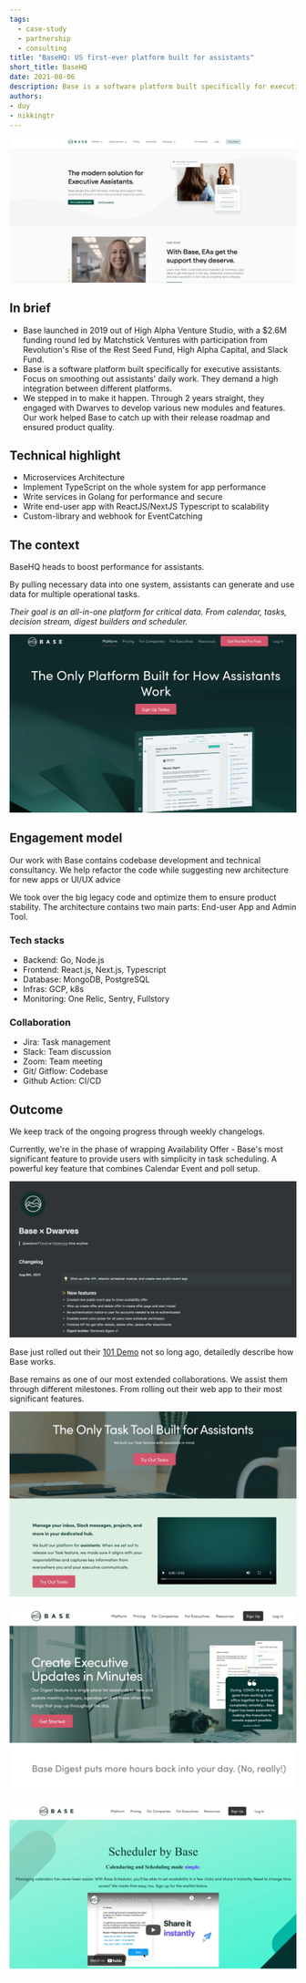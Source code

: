 ```yaml
---
tags:
  - case-study
  - partnership
  - consulting
title: "BaseHQ: US first-ever platform built for assistants"
short_title: BaseHQ
date: 2021-08-06
description: Base is a software platform built specifically for executive assistants, aiming to streamline their daily work through high integration between different platforms. This case study details Dwarves' two-year partnership with Base, helping them develop new modules and features to meet their release roadmap and ensure product quality.
authors: 
- duy
- nikkingtr
---
```

![](assets/team-up-with-basehq-us-first-ever-platform-built-for-assistants_team-up-with-basehq---us-first-ever-platform-built-for-assistants_019ef328b59808b45c4541243f71c875_md5.webp)

## In brief

- Base launched in 2019 out of High Alpha Venture Studio, with a $2.6M funding round led by Matchstick Ventures with participation from Revolution's Rise of the Rest Seed Fund, High Alpha Capital, and Slack Fund.
- Base is a software platform built specifically for executive assistants. Focus on smoothing out assistants' daily work. They demand a high integration between different platforms.
- We stepped in to make it happen. Through 2 years straight, they engaged with Dwarves to develop various new modules and features. Our work helped Base to catch up with their release roadmap and ensured product quality.

## Technical highlight

- Microservices Architecture
- Implement TypeScript on the whole system for app performance
- Write services in Golang for performance and secure
- Write end-user app with ReactJS/NextJS Typescript to scalability
- Custom-library and webhook for EventCatching

## The context

BaseHQ heads to boost performance for assistants.

By pulling necessary data into one system, assistants can generate and use data for multiple operational tasks.

*Their goal is an all-in-one platform for critical data. From calendar, tasks, decision stream, digest builders and scheduler.*

![](assets/team-up-with-basehq-us-first-ever-platform-built-for-assistants_team-up-with-basehq---us-first-ever-platform-built-for-assistants_3d15a0c958a3f23f8935c803726b9d2a_md5.webp)

## Engagement model

Our work with Base contains codebase development and technical consultancy. We help refactor the code while suggesting new architecture for new apps or UI/UX advice

We took over the big legacy code and optimize them to ensure product stability. The architecture contains two main parts: End-user App and Admin Tool.

### Tech stacks

- Backend: Go, Node.js
- Frontend: React.js, Next.js, Typescript
- Database: MongoDB, PostgreSQL
- Infras: GCP, k8s
- Monitoring: One Relic, Sentry, Fullstory

### Collaboration

- Jira: Task management
- Slack: Team discussion
- Zoom: Team meeting
- Git/ Gitflow: Codebase
- Github Action: CI/CD

## Outcome

We keep track of the ongoing progress through weekly changelogs.

Currently, we're in the phase of wrapping Availability Offer - Base's most significant feature to provide users with simplicity in task scheduling. A powerful key feature that combines Calendar Event and poll setup.

![](assets/team-up-with-basehq-us-first-ever-platform-built-for-assistants_team-up-with-basehq---us-first-ever-platform-built-for-assistants_3393da02505c90c30f246cf025e31661_md5.webp)

Base just rolled out their [101 Demo](https://www.linkedin.com/posts/basehq_base-101-demo-get-back-to-the-base-ics-activity-6800435873860120576-G7ZI) not so long ago, detailedly describe how Base works.

Base remains as one of our most extended collaborations. We assist them through different milestones. From rolling out their web app to their most significant features.

![](assets/team-up-with-basehq-us-first-ever-platform-built-for-assistants_team-up-with-basehq---us-first-ever-platform-built-for-assistants_0fc0a747cbb535c9a10b6e797d4a4060_md5.webp)

![](assets/team-up-with-basehq-us-first-ever-platform-built-for-assistants_team-up-with-basehq---us-first-ever-platform-built-for-assistants_d22f939d826b00d349511d32bf7b6707_md5.webp)

![](assets/team-up-with-basehq-us-first-ever-platform-built-for-assistants_team-up-with-basehq---us-first-ever-platform-built-for-assistants_ff9a65b700cebf714977fb219434a0f9_md5.webp)
